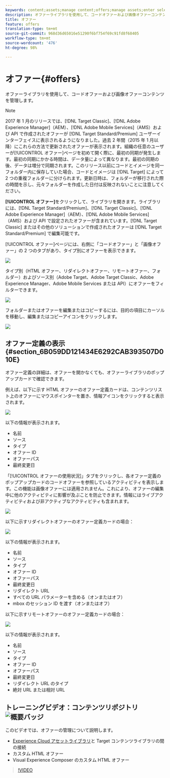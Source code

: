 ```yaml
---
keywords: content;assets;manage content;offers;manage assets;enter selection mode;selection mode
description: オファーライブラリを使用して、コードオファーおよび画像オファーコンテンツを管理します。
title: オファー
feature: offers
translation-type: tm+mt
source-git-commit: 968d36d65016e51290f6bf754f69c91fd8f68405
workflow-type: tm+mt
source-wordcount: '476'
ht-degree: 98%

---
```



# オファー{#offers}

オファーライブラリを使用して、コードオファーおよび画像オファーコンテンツを管理します。

>[!NOTE]
>
>2017 年 1 月のリリースでは、[!DNL Target Classic]、[!DNL Adobe Experience Manager]（AEM）、[!DNL Adobe Mobile Services]（AMS）および API で作成されたオファーが [!DNL Target Standard/Premium] ユーザーインターフェイスに表示されるようになりました。過去 2 年間（2015 年 1 月以降）にこれらの方法で更新されたオファーが表示されます。組織の任意のユーザーが[!UICONTROL オファー]ページを初めて開く際に、最初の同期が発生します。最初の同期にかかる時間は、データ量によって異なります。最初の同期の後、データは増分で同期されます。このリリース以前にコードとイメージを同一フォルダー内に保存していた場合、コードとイメージは [!DNL Target] によって 2 つの重複フォルダーに分けられます。更新日時は、フォルダーが移行された際の時間を示し、元々フォルダーを作成した日付は反映されないことに注意してください。

**[!UICONTROL オファー]**&#x200B;をクリックして、ライブラリを開きます。ライブラリには、[!DNL Target Standard/Premium]、[!DNL Target Classic]、[!DNL Adobe Experience Manager]（AEM）、[!DNL Adobe Mobile Services]（AMS）および API で設定されたオファーが含まれています。[!DNL Target Classic] またはその他のソリューションで作成されたオファーは [!DNL Target Standard/Premium] で編集可能です。

[!UICONTROL オファー]ページには、右側に「コードオファー」と「画像オファー」の 2 つのタブがあり、タイプ別にオファーを表示できます。

![](assets/offers_page.png)

タイプ別（HTML オファー、リダイレクトオファー、リモートオファー、フォルダー）およびソース別（Adobe Target、Adobe Target Classic、Adobe Experience Manager、Adobe Mobile Services または API）にオファーをフィルターできます。

![](assets/offers_filter.png)

フォルダーまたはオファーを編集またはコピーするには、目的の項目にカーソルを移動し、編集またはコピーアイコンをクリックします。

![](assets/offer-picker-large.png)

## オファー定義の表示 {#section_6B059DD121434E6292CAB393507D010E}

オファー定義の詳細は、オファーを開かなくても、オファーライブラリのポップアップカードで確認できます。

例えば、以下に示す HTML オファーのオファー定義カードは、コンテンツリスト上のオファーにマウスポインターを置き、情報アイコンをクリックすると表示されます。

![](assets/offer-card-html.png)

以下の情報が表示されます。

* 名前
* ソース
* タイプ
* オファー ID
* オファーパス
* 最終変更日

「[!UICONTROL オファーの使用状況]」タブをクリックし、各オファー定義のポップアップカードのコードオファーを参照しているアクティビティを表示します。この機能は画像オファーには適用されません。これにより、オファーの編集中に他のアクティビティに影響が及ぶことを防止できます。情報にはライブアクティビティおよび非アクティブなアクティビティも含まれます。

![](assets/offer-card-usage.png)

以下に示すリダイレクトオファーのオファー定義カードの場合：

![](assets/offer-card-redirect.png)

以下の情報が表示されます。

* 名前
* ソース
* タイプ
* オファー ID
* オファーパス
* 最終変更日
* リダイレクト URL
* すべての URL パラメーターを含める（オンまたはオフ）
* mbox のセッション ID を渡す（オンまたはオフ）

以下に示すリモートオファーのオファー定義カードの場合：

![](assets/offer-card-remote.png)

以下の情報が表示されます。

* 名前
* ソース
* タイプ
* オファー ID
* オファーパス
* 最終変更日
* リダイレクト URL のタイプ
* 絶対 URL または相対 URL

## トレーニングビデオ：コンテンツリポジトリ ![概要バッジ](/help/assets/overview.png)

このビデオでは、オファーの管理について説明します。

* [Experience Cloud アセットライブラリ](https://experienceleague.adobe.com/docs/core-services/interface/assets/creative-cloud.html)と Target コンテンツライブラリの間の接続
* カスタム HTML オファー
* Visual Experience Composer のカスタム HTML オファー

>[!VIDEO](https://video.tv.adobe.com/v/17387)